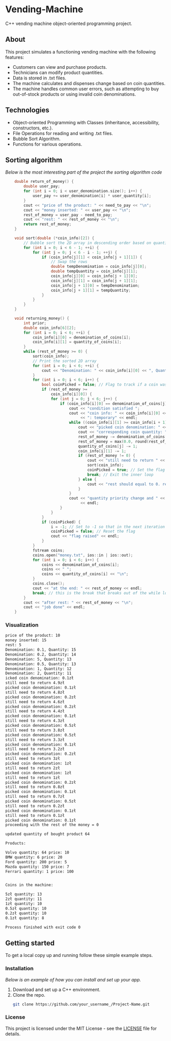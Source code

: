 # Vending-Machine

C++ vending machine object-oriented programming project.

## About
This project simulates a functioning vending machine with the following features:

- Customers can view and purchase products.
- Technicians can modify product quantities.
- Data is stored in .txt files.
- The machine calculates and dispenses change based on coin quantities.
- The machine handles common user errors, such as attempting to buy out-of-stock products or using invalid coin denominations.

## Technologies

- Object-oriented Programming with Classes (inheritance, accessibility, constructors, etc.).
- File Operations for reading and writing .txt files.
- Bubble Sort Algorithm.
- Functions for various operations.

## Sorting algorithm 
_Below is the most interesting part of the project the sorting algorithm code_

```cpp
    double return_of_money() {
        double user_pay;
        for (int i = 0; i < user_denomination.size(); i++) {
            user_pay += user_denomination[i] * user_quantity[i];
        }
        cout << "price of the product: " << need_to_pay << "\n";
        cout << "money inserted: " << user_pay << "\n";
        rest_of_money = user_pay - need_to_pay;
        cout << "rest: " << rest_of_money << "\n";
        return rest_of_money;
    }

    void sort(double (*coin_info)[2]) {
        // Bubble sort the 2D array in descending order based on quantity
        for (int i = 0; i < 6 - 1; ++i) {
            for (int j = 0; j < 6 - i - 1; ++j) {
                if (coin_info[j][1] < coin_info[j + 1][1]) {
                    // Swap the rows
                    double tempDenomination = coin_info[j][0];
                    double tempQuantity = coin_info[j][1];
                    coin_info[j][0] = coin_info[j + 1][0];
                    coin_info[j][1] = coin_info[j + 1][1];
                    coin_info[j + 1][0] = tempDenomination;
                    coin_info[j + 1][1] = tempQuantity;
                }
            }
        }
    }

    void returning_money() {
        int prior;
        double coin_info[6][2];
        for (int i = 0; i < 6; ++i) {
            coin_info[i][0] = denomination_of_coins[i];
            coin_info[i][1] = quantity_of_coins[i];
        }
        while (rest_of_money >= 0) {
            sort(coin_info);
            // Print the sorted 2D array
            for (int i = 0; i < 6; ++i) {
                cout << "Denomination: " << coin_info[i][0] << ", Quantity: " << coin_info[i][1] << endl;
            }
            for (int i = 0; i < 6; i++) {
                bool coinPicked = false; // Flag to track if a coin was picked in this iteration
                if (rest_of_money >=
                    coin_info[i][0]) {
                    for (int j = 0; j < 6; j++) {
                        if (coin_info[i][0] == denomination_of_coins[j]) {
                            cout << "condition satisfied ";
                            cout << "coin info: " << coin_info[i][0] << " == " << denomination_of_coins[j]
                                 << ": temporary" << endl;
                            while ((coin_info[i][1] >= coin_info[i + 1][1]) && rest_of_money >= coin_info[i][0]) {
                                cout << "picked coin denomination: " << coin_info[i][0] << "zł" << "\n";
                                cout << "corresponding coin quantity: " << coin_info[i][1] << "\n";
                                rest_of_money -= denomination_of_coins[j];
                                rest_of_money = max(0.0, round(rest_of_money * 100) / 100);
                                quantity_of_coins[j] -= 1;
                                coin_info[i][1] -= 1;
                                if (rest_of_money != 0) {
                                    cout << "still need to return " << rest_of_money << "zł" << "\n";
                                    sort(coin_info);
                                    coinPicked = true; // Set the flag if a coin was picked
                                    break; // Exit the inner loop
                                } else {
                                    cout << "rest should equal to 0. rest of money: " << rest_of_money << "\n";
                                }
                            }
                            cout << "quantity priority change and " << rest_of_money << " >= " << coin_info[i][0]
                                 << endl;
                        }
                    }
                }
                if (coinPicked) {
                    i = -1; // Set to -1 so that in the next iteration it becomes 0
                    coinPicked = false; // Reset the flag
                    cout << "flag raised" << endl;
                }
            }
            fstream coins;
            coins.open("money.txt", ios::in | ios::out);
            for (int i = 0; i < 6; i++) {
                coins << denomination_of_coins[i];
                coins << " ";
                coins << quantity_of_coins[i] << "\n";
            }
            coins.close();
            cout << "at the end: " << rest_of_money << endl;
            break; // this is the break that breaks out of the while loop even if the condition is not satisfied
        }
        cout << "after rest: " << rest_of_money << "\n";
        cout << "job done" << endl;
    }
```

### Visualization 
   ```bash
price of the product: 10
money inserted: 15
rest: 5
Denomination: 0.1, Quantity: 15
Denomination: 0.2, Quantity: 14
Denomination: 5, Quantity: 13
Denomination: 0.5, Quantity: 13
Denomination: 1, Quantity: 12
Denomination: 2, Quantity: 11
icked coin denomination: 0.1zł
still need to return 4.9zł
picked coin denomination: 0.1zł
still need to return 4.8zł
picked coin denomination: 0.2zł
still need to return 4.6zł
picked coin denomination: 0.2zł
still need to return 4.4zł
picked coin denomination: 0.1zł
still need to return 4.3zł
picked coin denomination: 0.5zł
still need to return 3.8zł
picked coin denomination: 0.5zł
still need to return 3.3zł
picked coin denomination: 0.1zł
still need to return 3.2zł
picked coin denomination: 0.2zł
still need to return 3zł
picked coin denomination: 1zł
still need to return 2zł
picked coin denomination: 1zł
still need to return 1zł
picked coin denomination: 0.2zł
still need to return 0.8zł
picked coin denomination: 0.1zł
still need to return 0.7zł
picked coin denomination: 0.5zł
still need to return 0.2zł
picked coin denomination: 0.1zł
still need to return 0.1zł
picked coin denomination: 0.1zł
proceeding with the rest of the money = 0

updated quantity of bought product 64 

Products:

Volvo quantity: 64 price: 10
BMW quantity: 6 price: 20
Ford quantity: 200 price: 5
Mazda quantity: 150 price: 7
Ferrari quantity: 1 price: 100


Coins in the machine:

5zł quantity: 13
2zł quantity: 11
1zł quantity: 10
0.5zł quantity: 10
0.2zł quantity: 10
0.1zł quantity: 8

Process finished with exit code 0
```

## Getting started 
To get a local copy up and running follow these simple example steps.

### Installation
_Below is an example of how you can install and set up your app._

1. Download and set up a C++ environment. 
2. Clone the repo.
   ```sh
   git clone https://github.com/your_username_/Project-Name.git
    ```
   
### License

This project is licensed under the MIT License - see the [LICENSE](https://github.com/mkiel01/Vending-Machine/blob/main/LICENSE) file for details.


